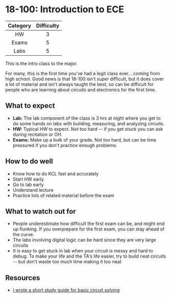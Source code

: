 # 18-100: Introduction to ECE

| Category | Difficulty |
|:-:       | :-:        |
| HW       | 3          |
| Exams    | 5|
| Labs     | 5|

This is the intro class to the major.

For many, this is the first time you've had a legit class ever...
coming from high school. Good news is that 18-100 isn't _super_ difficult,
but it does cover a lot of material and isn't always taught the best,
so can be difficult for people who are learning about circuits and
electronics for the first time.

## What to expect

- **Lab:** The lab component of the class is 3 hrs at night where you get to
do some hands on labs with building, measuring, and analyzing circuits.
- **HW:** Typical HW to expect. Not too hard -- if you get stuck you can ask during recitation or OH.
- **Exams:** Make up a bulk of your grade. Not too hard, but can be time pressured if you don't practice enough problems.

## How to do well

- Know how to do KCL fast and accurately
- Start HW early
- Go to lab early
- Understand lecture
- Practice lots of related material before the exam

## What to watch out for

- People underestimate how difficult the first exam can be, and might end up flunking. If you overprepare for the first exam, you can stay ahead of the curve.
- The labs involving digital logic can be hard since they are very large circuits
- It is easy to get stuck in lab when your circuit is messy and hard to debug. To make your life and the TA's life easier, try to build neat circuits -- but don't waste too much time making it too neat

## Resources

- [I wrote a short study guide for basic circuit solving](https://github.com/mikinty/CMU-Notes/blob/master/18-100/18_100_Study_Guide.pdf)